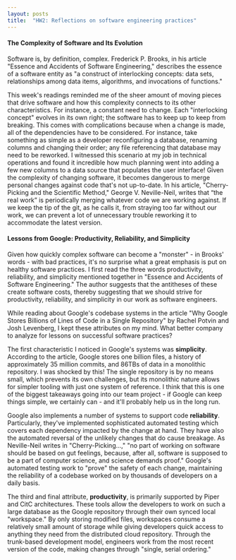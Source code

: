 ```yaml
---
layout: posts
title:  "HW2: Reflections on software engineering practices"
---
```

#### The Complexity of Software and Its Evolution
Software is, by definition, complex. Frederick P. Brooks, in his article "Essence and Accidents of Software Engineering," describes the essence of a software entity as "a construct of interlocking concepts: data sets, relationships among data items, algorithms, and invocations of functions." 

This week's readings reminded me of the sheer amount of moving pieces that drive software and how this complexity connects to its other characteristics. For instance, a constant need to change. Each "interlocking concept" evolves in its own right; the software has to keep up to keep from breaking. This comes with complications because when a change is made, all of the dependencies have to be considered. For instance, take something as simple as a developer reconfiguring a database, renaming columns and changing their order; any file referencing that database may need to be reworked. I witnessed this scenario at my job in technical operations and found it incredible how much planning went into adding a few new columns to a data source that populates the user interface! Given the complexity of changing software, it becomes dangerous to merge personal changes against code that's not up-to-date. In his article, "Cherry-Picking and the Scientific Method," George V. Neville-Neil, writes that “the real work” is periodically merging whatever code we are working against. If we keep the tip of the git, as he calls it, from straying too far without our work, we can prevent a lot of unnecessary trouble reworking it to accommodate the latest version.


#### Lessons from Google: Productivity, Reliability, and Simplicity
Given how quickly complex software can become a "monster" - in Brooks' words - with bad practices, it's no surprise what a great emphasis is put on healthy software practices. I first read the three words productivity, reliability, and simplicity mentioned together in "Essence and Accidents of Software Engineering." The author suggests that the antitheses of these create software costs, thereby suggesting that we should strive for productivity, reliability, and simplicity in our work as software engineers. 

While reading about Google's codebase systems in the article "Why Google Stores Billions of Lines of Code in a Single Repository" by Rachel Potvin and Josh Levenberg, I kept these attributes on my mind. What better company to analyze for lessons on successful software practices?

The first characteristic I noticed in Google's systems was **simplicity**. According to the article, Google stores one billion files, a history of approximately 35 million commits, and 86TBs of data in a monolithic repository. I was shocked by this! The single repository is by no means small, which prevents its own challenges, but its monolithic nature allows for simpler tooling with just one system of reference. I think that this is one of the biggest takeaways going into our team project - if Google can keep things simple, we certainly can - and it'll probably help us in the long run.

Google also implements a number of systems to support code **reliability**. Particularly, they've implemented sophisticated automated testing which covers each dependency impacted by the change at hand. They have also the automated reversal of the unlikely changes that do cause breakage. As Neville-Neil writes in "Cherry-Picking...," "no part of working on software should be based on gut feelings, because, after all, software is supposed to be a part of computer science, and science demands proof." Google's automated testing work to "prove" the safety of each change, maintaining the reliability of a codebase worked on by thousands of developers on a daily basis.

The third and final attribute, **productivity**, is primarily supported by Piper and CitC architectures. These tools allow the developers to work on such a large database as the Google repository through their own synced local "workspace." By only storing modified files, workspaces consume a relatively small amount of storage while giving developers quick access to anything they need from the distributed cloud repository. Through the trunk-based development model, engineers work from the most recent version of the code, making changes through "single, serial ordering." 
